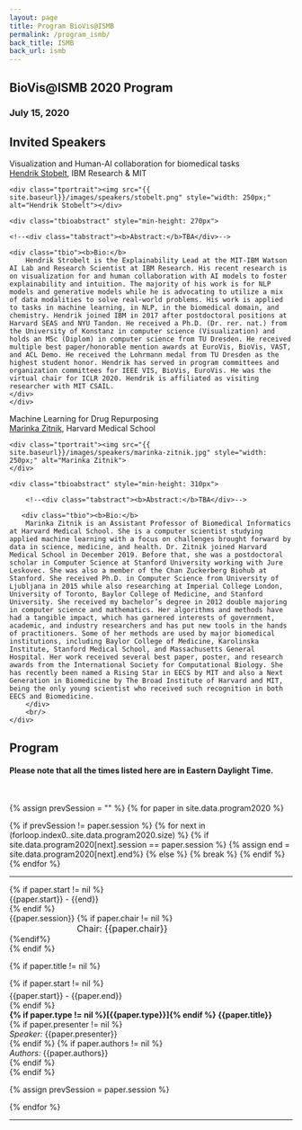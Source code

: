 ```yaml
---
layout: page
title: Program BioVis@ISMB
permalink: /program_ismb/
back_title: ISMB
back_url: ismb
---
```



## BioVis@ISMB 2020 Program

### July 15, 2020

## Invited Speakers

<div class="talk">
    <div class="ttitle">Visualization and Human-AI collaboration for biomedical tasks
</div>
    <div><span class="tspeaker"><a href="http://hendrik.strobelt.com">Hendrik Stobelt</a></span>, <span> IBM Research & MIT </span></div>

    <div class="tportrait"><img src="{{ site.baseurl}}/images/speakers/stobelt.png" style="width: 250px;" alt="Hendrik Stobelt"></div>

    <div class="tbioabstract" style="min-height: 270px"> 
	
	<!--<div class="tabstract"><b>Abstract:</b>TBA</div>-->
	
	<div class="tbio"><b>Bio:</b>
		Hendrik Strobelt is the Explainability Lead at the MIT-IBM Watson AI Lab and Research Scientist at IBM Research. His recent research is on visualization for and human collaboration with AI models to foster explainability and intuition. The majority of his work is for NLP models and generative models while he is advocating to utilize a mix of data modalities to solve real-world problems. His work is applied to tasks in machine learning, in NLP, in the biomedical domain, and chemistry. Hendrik joined IBM in 2017 after postdoctoral positions at Harvard SEAS and NYU Tandon. He received a Ph.D. (Dr. rer. nat.) from the University of Konstanz in computer science (Visualization) and holds an MSc (Diplom) in computer science from TU Dresden. He received multiple best paper/honorable mention awards at EuroVis, BioVis, VAST, and ACL Demo. He received the Lohrmann medal from TU Dresden as the highest student honor. Hendrik has served in program committees and organization committees for IEEE VIS, BioVis, EuroVis. He was the virtual chair for ICLR 2020. Hendrik is affiliated as visiting researcher with MIT CSAIL.
	</div>
    </div>
</div>

<a name="sheelagh"></a>
<div class="talk">
    <div class="ttitle">Machine Learning for Drug Repurposing</div>
    <div><span class="tspeaker"><a href="https://dbmi.hms.harvard.edu/people/marinka-zitnik">Marinka Zitnik</a></span>, <span> Harvard Medical School </span></div>

    <div class="tportrait"><img src="{{ site.baseurl}}/images/speakers/marinka-zitnik.jpg" style="width: 250px;" alt="Marinka Zitnik">
    </div>

    <div class="tbioabstract" style="min-height: 310px">

        <!--<div class="tabstract"><b>Abstract:</b>TBA</div>-->

       <div class="tbio"><b>Bio:</b>
		Marinka Zitnik is an Assistant Professor of Biomedical Informatics at Harvard Medical School. She is a computer scientist studying applied machine learning with a focus on challenges brought forward by data in science, medicine, and health. Dr. Zitnik joined Harvard Medical School in December 2019. Before that, she was a postdoctoral scholar in Computer Science at Stanford University working with Jure Leskovec. She was also a member of the Chan Zuckerberg Biohub at Stanford. She received Ph.D. in Computer Science from University of Ljubljana in 2015 while also researching at Imperial College London, University of Toronto, Baylor College of Medicine, and Stanford University. She received my bachelor’s degree in 2012 double majoring in computer science and mathematics. Her algorithms and methods have had a tangible impact, which has garnered interests of government, academic, and industry researchers and has put new tools in the hands of practitioners. Some of her methods are used by major biomedical institutions, including Baylor College of Medicine, Karolinska Institute, Stanford Medical School, and Massachusetts General Hospital. Her work received several best paper, poster, and research awards from the International Society for Computational Biology. She has recently been named a Rising Star in EECS by MIT and also a Next Generation in Biomedicine by The Broad Institute of Harvard and MIT, being the only young scientist who received such recognition in both EECS and Biomedicine.
        </div>
		<br/>
    </div>
</div>

## Program

#### Please note that all the times listed here are in **Eastern Daylight Time**.

<br/>

{% assign prevSession = "" %}
{% for paper in site.data.program2020 %}
  
  {% if prevSession != paper.session %}
	{% for next in (forloop.index0..site.data.program2020.size) %}
	    {% if site.data.program2020[next].session == paper.session %}
			{% assign end = site.data.program2020[next].end%}
		{% else %}
			{% break %}
		{% endif %}
   	{% endfor %}

  <hr class="style-one" />
  <div>
	{% if paper.start != nil %}	
    <div class="sumTime2"> {{paper.start}} - {{end}}</div>
	{% endif %}
    <div class="sumContent">{{paper.session}} {% if paper.chair != nil %}<div style="font-size:16px; padding-left:120px;">Chair: {{paper.chair}}</div>{%endif%}</div>
  </div>
  {% endif %}

  {% if paper.title != nil %}
  <div>
	  {% if paper.start != nil %}
      <div class="sumTime" style="padding-top:5px;"> {{paper.start}} - {{paper.end}}</div>
	  {% endif %}
	<div class="ttile" style="{% if paper.start != nil %}padding-left:120px;{%endif%}padding-top:5px;">
        <strong>
	 {% if paper.type != nil %}[{{paper.type}}]{% endif %}
	    {{paper.title}}
        </strong>
	</div>
	  {% if paper.presenter != nil %}
		<div class="sumDetail" {% if paper.start != nil %}style="padding-left:120px;"{%endif%}> <em>Speaker:</em> {{paper.presenter}}</div>
	  {% endif %}
          {% if paper.authors != nil %}
		<div class="sumDetail" {% if paper.start != nil %}style="padding-left:120px;"{%endif%}> <em>Authors:</em> {{paper.authors}}</div>
	  {% endif %}
  </div>
  {% endif %}
  
  {% assign prevSession = paper.session %}
  
{% endfor %}

<hr class="style-one">

